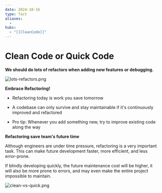 ```yaml
---
date: 2024-10-16
type: fact
aliases:
  -
hubs:
  - "[[CleanCode]]"
---
```


# Clean Code or Quick Code

**We should do lots of refactors when adding new features or debugging.**

![lots-refactors.png](../assets/imgs/lots-refactors.png)


**Embrace Refactoring!**

- Refactoring today is work you save tomorrow

- A codebase can only survive and stay maintainable if it's continuously improved and refactored

- Pro tip: Whenever you add something new, try to improve existing code along the way


**Refactoring save team's future time**

Although engineers are under time pressure, refactoring is a very important task. This can make future development faster, more efficient, and less error-prone.

If blindly developing quickly, the future maintenance cost will be higher, it will also be more prone to errors, and may even make the entire project impossible to maintain.

![clean-vs-quick.png](../assets/imgs/clean-vs-quick.png)
